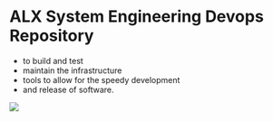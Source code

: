 # ALX System Engineering Devops Repository
- to build and test
- maintain the infrastructure
- tools to allow for the speedy development
- and release of software.

![](https://shalb.com/wp-content/uploads/2019/11/Devops1-1024x669.jpeg)
